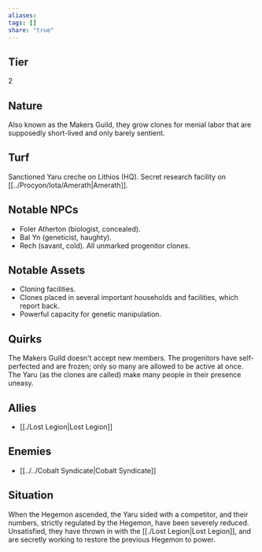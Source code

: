 ```yaml
---
aliases: 
tags: []
share: "true"
---
```

## Tier
2

## Nature
Also known as the Makers Guild, they grow clones for menial labor that are supposedly short-lived and only barely sentient.

## Turf
Sanctioned Yaru creche on Lithios (HQ). Secret research facility on [[../Procyon/Iota/Amerath|Amerath]].

## Notable NPCs
- Foler Atherton (biologist, concealed).
- Bal Yn (geneticist, haughty).
- Rech (savant, cold). All unmarked progenitor clones.

## Notable Assets
- Cloning facilities.
- Clones placed in several important households and facilities, which report back.
- Powerful capacity for genetic manipulation.

## Quirks
The Makers Guild doesn't accept new members. The progenitors have self-perfected and are frozen; only so many are allowed to be active at once. The Yaru (as the clones are called) make many people in their presence uneasy.

## Allies
- [[./Lost Legion|Lost Legion]]

## Enemies
- [[../../Cobalt Syndicate|Cobalt Syndicate]]

## Situation
When the Hegemon ascended, the Yaru sided with a competitor, and their numbers, strictly regulated by the Hegemon, have been severely reduced. Unsatisfied, they have thrown in with the [[./Lost Legion|Lost Legion]], and are secretly working to restore the previous Hegemon to power.
